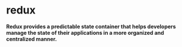 # redux 

**Redux provides a predictable state container that helps developers manage the state of their applications in a more organized and centralized manner.**
